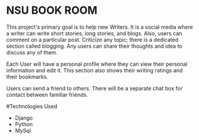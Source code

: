 # NSU BOOK ROOM
This project's primary goal is to help new Writers. It is a social media where a writer can write short stories, long stories, and blogs. Also, users can comment on a particular post. 
Criticize any topic; there is a dedicated section called blogging. 
Any users can share their thoughts and idea to discuss any of them. 

Each User will have a personal profile where they can view their personal information and edit it. This section also shows their writing ratings and their bookmarks. 

Users can send a friend to others. There will be a separate chat box for contact between familiar friends.

#Technologies Used
* Django
* Python
* MySql

